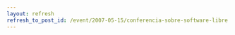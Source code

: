 ```yaml
---
layout: refresh
refresh_to_post_id: /event/2007-05-15/conferencia-sobre-software-libre.html
---
```

